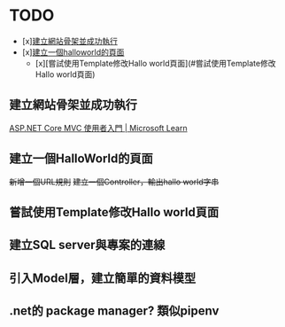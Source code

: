# TODO

- [x][建立網站骨架並成功執行](#建立網站骨架並成功執行)
- [x][建立一個halloworld的頁面](#建立一個halloworld的頁面)
  - [x][嘗試使用Template修改Hallo world頁面](#嘗試使用Template修改Hallo world頁面)

## 建立網站骨架並成功執行

[ASP.NET Core MVC 使用者入門 | Microsoft Learn](https://learn.microsoft.com/zh-tw/aspnet/core/tutorials/first-mvc-app/start-mvc?view=aspnetcore-6.0&tabs=visual-studio)

## 建立一個HalloWorld的頁面

~~新增一個URL規則~~
~~建立一個Controller，輸出hallo world字串~~

## 嘗試使用Template修改Hallo world頁面

## 建立SQL server與專案的連線

## 引入Model層，建立簡單的資料模型

## .net的 package manager? 類似pipenv